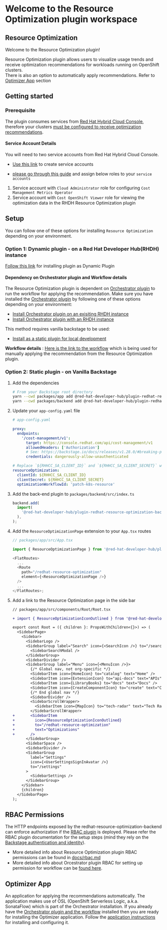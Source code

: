# Welcome to the Resource Optimization plugin workspace

## Resource Optimization

Welcome to the Resource Optimization plugin!

Resource Optimization plugin allows users to visualize usage trends and receive optimization recommendations for workloads running on OpenShift clusters.  
There is also an option to automatically apply recommendations. Refer to [Optimizer App](#optimizer-app) section

## Getting started

### Prerequisite

The plugin consumes services from [Red Hat Hybrid Cloud Console](https://console.redhat.com/openshift/cost-management/optimizations), therefore your clusters [must be configured to receive optimization recommendations](https://docs.redhat.com/en/documentation/cost_management_service/1-latest/html-single/getting_started_with_resource_optimization_for_openshift/index).

#### Service Account Details

You will need to two service accounts from Red Hat Hybrid Cloud Console.

- [Use this link](https://console.redhat.com/iam/service-accounts/) to create service accounts

- [please go through this guide](https://docs.redhat.com/en/documentation/cost_management_service/1-latest/html/limiting_access_to_cost_management_resources/assembly-limiting-access-cost-resources-rbac) and assign below roles to your `service accounts`

1. Service account with `Cloud Administrator` role for configuring `Cost Management Metrics Operator`
2. Service account with `Cost OpenShift Viewer` role for viewing the optimization data in the RHDH Resource Optimization plugin

## Setup

You can follow one of these options for installing `Resource Optimization` depending on your environment.

### Option 1: Dynamic plugin - on a Red Hat Developer Hub(RHDH) instance

[Follow this link](./docs/dynamic-plugin.md) for installing plugin as Dynamic Plugin

#### Dependency on Orchestrator plugin and Workflow details

The Resource Optimization plugin is dependent on [Orchestrator plugin](https://www.rhdhorchestrator.io/main/docs/) to run the workflow for applying the recommendation. Make sure you have installed the [Orchestrator plugin](https://www.rhdhorchestrator.io/main/docs/) by following one of these options depending on your environment:

- [Install Orchestrator plugin on an exisiting RHDH instance](https://www.rhdhorchestrator.io/main/docs/installation/installation-on-existing-rhdh/)
- [Install Orchestrator plugin with an RHDH instance](https://www.rhdhorchestrator.io/main/docs/installation/orchestrator/)

This method requires vanilla backstage to be used:

- [Install as a static plugin for local development](https://github.com/redhat-developer/rhdh-plugins/tree/main/workspaces/orchestrator#install-as-a-static-plugin)

**Workflow details** : [Here is the link to the workflow](https://github.com/rhdhorchestrator/serverless-workflows/tree/main/workflows/patch-k8s-resource) which is being used for manually applying the recommendation from the Resource Optimization plugin.

### Option 2: Static plugin - on Vanilla Backstage

1. Add the dependencies

   ```sh
   # From your Backstage root directory
   yarn --cwd packages/app add @red-hat-developer-hub/plugin-redhat-resource-optimization
   yarn --cwd packages/backend add @red-hat-developer-hub/plugin-redhat-resource-optimization-backend
   ```

1. Update your `app-config.yaml` file

   ```yaml
   # app-config.yaml

   proxy:
     endpoints:
       '/cost-management/v1':
         target: https://console.redhat.com/api/cost-management/v1
         allowedHeaders: ['Authorization']
         # See: https://backstage.io/docs/releases/v1.28.0/#breaking-proxy-backend-plugin-protected-by-default
         credentials: dangerously-allow-unauthenticated

   # Replace `${RHHCC_SA_CLIENT_ID}` and `${RHHCC_SA_CLIENT_SECRET}` with the service account credentials.
   resourceOptimization:
     clientId: ${RHHCC_SA_CLIENT_ID}
     clientSecret: ${RHHCC_SA_CLIENT_SECRET}
     optimizationWorkflowId: 'patch-k8s-resource'
   ```

1. Add the back-end plugin to `packages/backend/src/index.ts`

   ```ts
   backend.add(
     import(
       '@red-hat-developer-hub/plugin-redhat-resource-optimization-backend'
     ),
   );
   ```

1. Add the `ResourceOptimizationPage` extension to your `App.tsx` routes

   ```ts
   // packages/app/src/App.tsx

   import { ResourceOptimizationPage } from '@red-hat-developer-hub/plugin-redhat-resource-optimization';

   <FlatRoutes>
     ...
     <Route
       path="/redhat-resource-optimization"
       element={<ResourceOptimizationPage />}
     />
     ...
   </FlatRoutes>;
   ```

1. Add a link to the Resource Optimization page in the side bar

   ```diff
   // packages/app/src/components/Root/Root.tsx

   + import { ResourceOptimizationIconOutlined } from '@red-hat-developer-hub/plugin-redhat-resource-optimization';

   export const Root = ({ children }: PropsWithChildren<{}>) => (
     <SidebarPage>
       <Sidebar>
         <SidebarLogo />
         <SidebarGroup label="Search" icon={<SearchIcon />} to="/search">
           <SidebarSearchModal />
         </SidebarGroup>
         <SidebarDivider />
         <SidebarGroup label="Menu" icon={<MenuIcon />}>
           {/* Global nav, not org-specific */}
           <SidebarItem icon={HomeIcon} to="catalog" text="Home" />
           <SidebarItem icon={ExtensionIcon} to="api-docs" text="APIs" />
           <SidebarItem icon={LibraryBooks} to="docs" text="Docs" />
           <SidebarItem icon={CreateComponentIcon} to="create" text="Create..." />
           {/* End global nav */}
           <SidebarDivider />
           <SidebarScrollWrapper>
             <SidebarItem icon={MapIcon} to="tech-radar" text="Tech Radar" />
           </SidebarScrollWrapper>
   +       <SidebarItem
   +         icon={ResourceOptimizationIconOutlined}
   +         to="/redhat-resource-optimization"
   +         text="Optimizations"
   +       />
         </SidebarGroup>
         <SidebarSpace />
         <SidebarDivider />
         <SidebarGroup
           label="Settings"
           icon={<UserSettingsSignInAvatar />}
           to="/settings"
         >
           <SidebarSettings />
         </SidebarGroup>
       </Sidebar>
       {children}
     </SidebarPage>
   );
   ```

## RBAC Permissions

The HTTP endpoints exposed by the redhat-resource-optimization-backend can enforce authorization if the [RBAC plugin](https://github.com/backstage/community-plugins/tree/main/workspaces/rbac/plugins) is deployed. Please refer the RBAC plugin documentation for the setup steps (mind they rely on the [Backstage authentication and identity](https://backstage.io/docs/auth/)).

- More detailed info about Resource Optimization plugin RBAC permissions can be found in [docs/rbac.md](./docs/rbac.md)
- More detailed info about Orcestrator plugin RBAC for setting up permission for workflow can be [found here](https://github.com/redhat-developer/rhdh-plugins/blob/main/workspaces/orchestrator/docs/Permissions.md).

## Optimizer App

An application for applying the recommendations automatically. The application makes use of OSL (OpenShift Serverless Logic, a.k.a. SonataFlow) which is part of the Orchestrator installation. If you already have the [Orchestrator plugin and the workflow](#dependency-on-orchestrator-plugin-and-workflow-details) installed then you are ready for installing the Optimizer application. Follow the [application instructions](https://github.com/rhdhorchestrator/optimizer/tree/main) for installing and configuring it.
